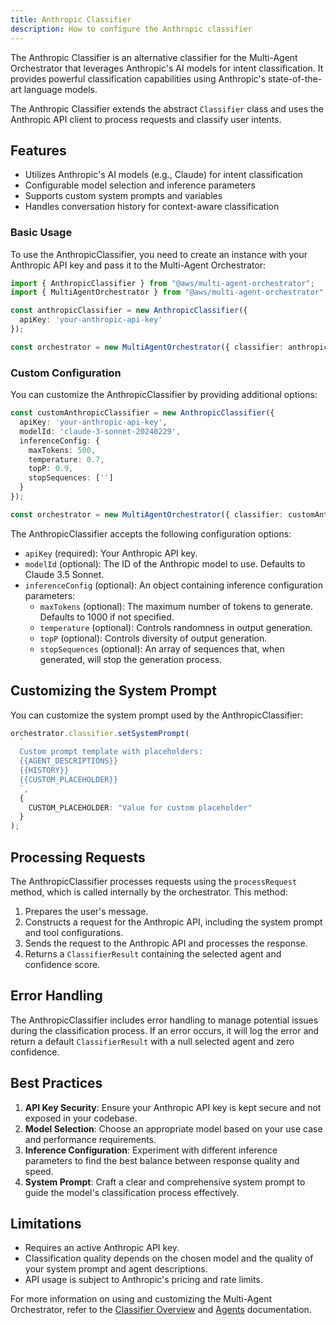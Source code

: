 ```yaml
---
title: Anthropic Classifier
description: How to configure the Anthropic classifier
---
```


The Anthropic Classifier is an alternative classifier for the Multi-Agent Orchestrator that leverages Anthropic's AI models for intent classification. It provides powerful classification capabilities using Anthropic's state-of-the-art language models.

The Anthropic Classifier extends the abstract `Classifier` class and uses the Anthropic API client to process requests and classify user intents.

## Features

- Utilizes Anthropic's AI models (e.g., Claude) for intent classification
- Configurable model selection and inference parameters
- Supports custom system prompts and variables
- Handles conversation history for context-aware classification

### Basic Usage

To use the AnthropicClassifier, you need to create an instance with your Anthropic API key and pass it to the Multi-Agent Orchestrator:

```typescript
import { AnthropicClassifier } from "@aws/multi-agent-orchestrator";
import { MultiAgentOrchestrator } from "@aws/multi-agent-orchestrator";

const anthropicClassifier = new AnthropicClassifier({
  apiKey: 'your-anthropic-api-key'
});

const orchestrator = new MultiAgentOrchestrator({ classifier: anthropicClassifier });
```

### Custom Configuration

You can customize the AnthropicClassifier by providing additional options:

```typescript
const customAnthropicClassifier = new AnthropicClassifier({
  apiKey: 'your-anthropic-api-key',
  modelId: 'claude-3-sonnet-20240229',
  inferenceConfig: {
    maxTokens: 500,
    temperature: 0.7,
    topP: 0.9,
    stopSequences: ['']
  }
});

const orchestrator = new MultiAgentOrchestrator({ classifier: customAnthropicClassifier });
```

The AnthropicClassifier accepts the following configuration options:

- `apiKey` (required): Your Anthropic API key.
- `modelId` (optional): The ID of the Anthropic model to use. Defaults to Claude 3.5 Sonnet.
- `inferenceConfig` (optional): An object containing inference configuration parameters:
  - `maxTokens` (optional): The maximum number of tokens to generate. Defaults to 1000 if not specified.
  - `temperature` (optional): Controls randomness in output generation.
  - `topP` (optional): Controls diversity of output generation.
  - `stopSequences` (optional): An array of sequences that, when generated, will stop the generation process.

## Customizing the System Prompt

You can customize the system prompt used by the AnthropicClassifier:

```typescript
orchestrator.classifier.setSystemPrompt(
  `
  Custom prompt template with placeholders:
  {{AGENT_DESCRIPTIONS}}
  {{HISTORY}}
  {{CUSTOM_PLACEHOLDER}}
  `,
  {
    CUSTOM_PLACEHOLDER: "Value for custom placeholder"
  }
);
```

## Processing Requests

The AnthropicClassifier processes requests using the `processRequest` method, which is called internally by the orchestrator. This method:

1. Prepares the user's message.
2. Constructs a request for the Anthropic API, including the system prompt and tool configurations.
3. Sends the request to the Anthropic API and processes the response.
4. Returns a `ClassifierResult` containing the selected agent and confidence score.

## Error Handling

The AnthropicClassifier includes error handling to manage potential issues during the classification process. If an error occurs, it will log the error and return a default `ClassifierResult` with a null selected agent and zero confidence.

## Best Practices

1. **API Key Security**: Ensure your Anthropic API key is kept secure and not exposed in your codebase.
2. **Model Selection**: Choose an appropriate model based on your use case and performance requirements.
3. **Inference Configuration**: Experiment with different inference parameters to find the best balance between response quality and speed.
4. **System Prompt**: Craft a clear and comprehensive system prompt to guide the model's classification process effectively.

## Limitations

- Requires an active Anthropic API key.
- Classification quality depends on the chosen model and the quality of your system prompt and agent descriptions.
- API usage is subject to Anthropic's pricing and rate limits.

For more information on using and customizing the Multi-Agent Orchestrator, refer to the [Classifier Overview](/classifier/overview) and [Agents](/agents/overview) documentation.